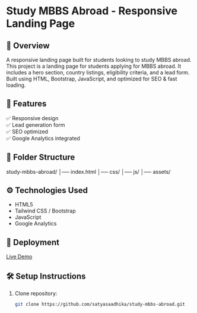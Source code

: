 # Study MBBS Abroad - Responsive Landing Page  

## 🚀 Overview  
A responsive landing page built for students looking to study MBBS abroad.  
This project is a landing page for students applying for MBBS abroad. It includes a hero section, country listings, eligibility criteria, and a lead form. Built using HTML, Bootstrap, JavaScript, and optimized for SEO & fast loading.

## 🔹 Features  
✅ Responsive design  
✅ Lead generation form  
✅ SEO optimized  
✅ Google Analytics integrated  

## 📂 Folder Structure  
study-mbbs-abroad/ │── index.html │── css/ │── js/ │── assets/


## ⚙️ Technologies Used  
- HTML5  
- Tailwind CSS / Bootstrap  
- JavaScript  
- Google Analytics  

## 📌 Deployment  
[Live Demo](https://study-mbbs-abroad-kappa.vercel.app/)  

## 🛠️ Setup Instructions  
1. Clone repository:  
   ```bash
   git clone https://github.com/satyasaadhika/study-mbbs-abroad.git

